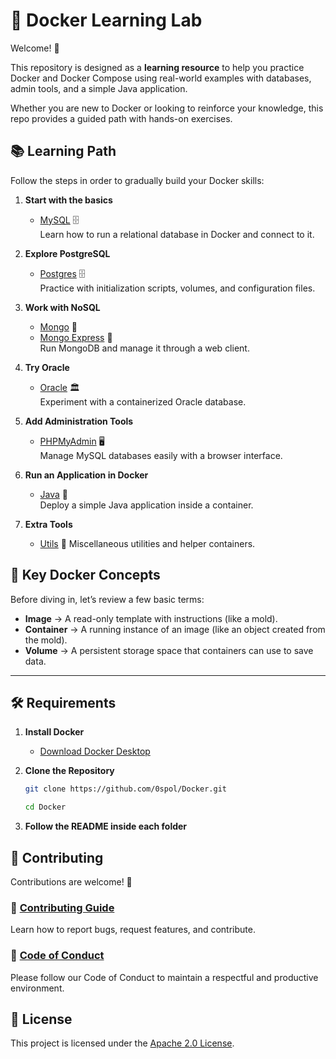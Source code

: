 # 🐳 Docker Learning Lab

Welcome! 👋  

This repository is designed as a **learning resource** to help you practice Docker and Docker Compose using real-world examples with databases, admin tools, and a simple Java application.  

Whether you are new to Docker or looking to reinforce your knowledge, this repo provides a guided path with hands-on exercises.  


## 📚 Learning Path

Follow the steps in order to gradually build your Docker skills:

1. **Start with the basics**  
   - [MySQL](./MySQL/README-mysql.md) 🗄️  
   Learn how to run a relational database in Docker and connect to it.  

2. **Explore PostgreSQL**  
   - [Postgres](./Postgres/README-posgres.md) 🗄️  
   Practice with initialization scripts, volumes, and configuration files.  

3. **Work with NoSQL**  
   - [Mongo](./Mongo/README-mongo.md) 🥭  
   - [Mongo Express](./MongoExpress/README-mongoexpress.md) 🥭  
      Run MongoDB and manage it through a web client.  

4. **Try Oracle**  
   - [Oracle](./Oracle/README-oracle.md) 🏛️  
   Experiment with a containerized Oracle database.  

5. **Add Administration Tools**  
   - [PHPMyAdmin](./PHPMyAdmin/README-phpmyadmin.md) 🖥️  
   Manage MySQL databases easily with a browser interface.  

6. **Run an Application in Docker**  
   - [Java](./Java/README-java.md) 🐧  
   Deploy a simple Java application inside a container.  

7. **Extra Tools**  
   - [Utils](./Utils/README-utils.md) 🧰
   Miscellaneous utilities and helper containers.  

## 🧩 Key Docker Concepts

Before diving in, let’s review a few basic terms:

- **Image** → A read-only template with instructions (like a mold).  
- **Container** → A running instance of an image (like an object created from the mold).  
- **Volume** → A persistent storage space that containers can use to save data.  

---

## 🛠 Requirements

1. **Install Docker**  
   - [Download Docker Desktop](https://www.docker.com/get-started)  

2. **Clone the Repository**  
   ```bash
   git clone https://github.com/0spol/Docker.git
   
   cd Docker
   ```

3. **Follow the README inside each folder** 

## 🚀 Contributing

Contributions are welcome! 🎉

### 🔧 [Contributing Guide](./CONTRIBUTING.md)

Learn how to report bugs, request features, and contribute.

### 📜 [Code of Conduct](./CODE_OF_CONDUCT.md)

Please follow our Code of Conduct to maintain a respectful and productive environment.

## 📄 License

This project is licensed under the [Apache 2.0 License](./LICENSE.md).
